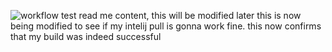 ![workflow](https://github.com/rskramirez/devops/actions/workflows/main.yml/badge.svg)
test read me content, this will be modified later
this is now being modified to see if my intelij pull is gonna work fine.
this now confirms that my build was indeed successful
